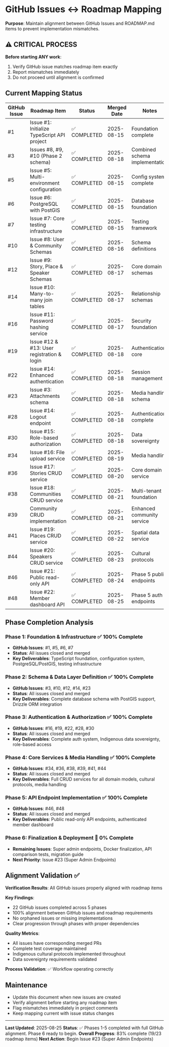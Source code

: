 # GitHub Issues ↔ Roadmap Mapping

**Purpose**: Maintain alignment between GitHub Issues and ROADMAP.md items to prevent implementation mismatches.

## ⚠️ CRITICAL PROCESS

**Before starting ANY work**:

1. Verify GitHub issue matches roadmap item exactly
2. Report mismatches immediately
3. Do not proceed until alignment is confirmed

## Current Mapping Status

| GitHub Issue | Roadmap Item | Status | Merged Date | Notes |
|--------------|-------------|---------|-------------|-------|
| #1 | Issue #1: Initialize TypeScript API project | ✅ COMPLETED | 2025-08-15 | Foundation complete |
| #3 | Issues #8, #9, #10 (Phase 2 schema) | ✅ COMPLETED | 2025-08-18 | Combined schema implementation |
| #5 | Issue #5: Multi-environment configuration | ✅ COMPLETED | 2025-08-15 | Config system complete |
| #6 | Issue #6: PostgreSQL with PostGIS | ✅ COMPLETED | 2025-08-15 | Database foundation |
| #7 | Issue #7: Core testing infrastructure | ✅ COMPLETED | 2025-08-15 | Testing framework |
| #10 | Issue #8: User & Community Schemas | ✅ COMPLETED | 2025-08-16 | Schema definitions |
| #12 | Issue #9: Story, Place & Speaker Schemas | ✅ COMPLETED | 2025-08-17 | Core domain schemas |
| #14 | Issue #10: Many-to-many join tables | ✅ COMPLETED | 2025-08-17 | Relationship schemas |
| #16 | Issue #11: Password hashing service | ✅ COMPLETED | 2025-08-17 | Security foundation |
| #19 | Issue #12 & #13: User registration & login | ✅ COMPLETED | 2025-08-18 | Authentication core |
| #22 | Issue #14: Enhanced authentication | ✅ COMPLETED | 2025-08-18 | Session management |
| #23 | Issue #3: Attachments schema | ✅ COMPLETED | 2025-08-18 | Media handling schema |
| #28 | Issue #14: Logout endpoint | ✅ COMPLETED | 2025-08-18 | Authentication complete |
| #30 | Issue #15: Role-based authorization | ✅ COMPLETED | 2025-08-18 | Data sovereignty |
| #34 | Issue #16: File upload service | ✅ COMPLETED | 2025-08-19 | Media handling |
| #36 | Issue #17: Stories CRUD service | ✅ COMPLETED | 2025-08-20 | Core domain service |
| #38 | Issue #18: Communities CRUD service | ✅ COMPLETED | 2025-08-21 | Multi-tenant foundation |
| #39 | Community CRUD implementation | ✅ COMPLETED | 2025-08-21 | Enhanced community service |
| #41 | Issue #19: Places CRUD service | ✅ COMPLETED | 2025-08-22 | Spatial data service |
| #44 | Issue #20: Speakers CRUD service | ✅ COMPLETED | 2025-08-23 | Cultural protocols |
| #46 | Issue #21: Public read-only API | ✅ COMPLETED | 2025-08-24 | Phase 5 public endpoints |
| #48 | Issue #22: Member dashboard API | ✅ COMPLETED | 2025-08-25 | Phase 5 auth endpoints |

## Phase Completion Analysis

### **Phase 1: Foundation & Infrastructure** ✅ 100% Complete
- **GitHub Issues**: #1, #5, #6, #7
- **Status**: All issues closed and merged
- **Key Deliverables**: TypeScript foundation, configuration system, PostgreSQL/PostGIS, testing infrastructure

### **Phase 2: Schema & Data Layer Definition** ✅ 100% Complete
- **GitHub Issues**: #3, #10, #12, #14, #23
- **Status**: All issues closed and merged
- **Key Deliverables**: Complete database schema with PostGIS support, Drizzle ORM integration

### **Phase 3: Authentication & Authorization** ✅ 100% Complete
- **GitHub Issues**: #16, #19, #22, #28, #30
- **Status**: All issues closed and merged
- **Key Deliverables**: Complete auth system, Indigenous data sovereignty, role-based access

### **Phase 4: Core Services & Media Handling** ✅ 100% Complete
- **GitHub Issues**: #34, #36, #38, #39, #41, #44
- **Status**: All issues closed and merged
- **Key Deliverables**: Full CRUD services for all domain models, cultural protocols, media handling

### **Phase 5: API Endpoint Implementation** ✅ 100% Complete
- **GitHub Issues**: #46, #48
- **Status**: All issues closed and merged
- **Key Deliverables**: Public read-only API endpoints, authenticated member dashboard

### **Phase 6: Finalization & Deployment** 🔄 0% Complete
- **Remaining Issues**: Super admin endpoints, Docker finalization, API comparison tests, migration guide
- **Next Priority**: Issue #23 (Super Admin Endpoints)

## Alignment Validation ✅

**Verification Results**: All GitHub issues properly aligned with roadmap items

**Key Findings**:
- 22 GitHub issues completed across 5 phases
- 100% alignment between GitHub issues and roadmap requirements
- No orphaned issues or missing implementations
- Clear progression through phases with proper dependencies

**Quality Metrics**:
- All issues have corresponding merged PRs
- Complete test coverage maintained
- Indigenous cultural protocols implemented throughout
- Data sovereignty requirements validated

**Process Validation**: ✅ Workflow operating correctly

## Maintenance

- Update this document when new issues are created
- Verify alignment before starting any roadmap item
- Flag mismatches immediately in project comments
- Keep mapping current with issue status changes

---

**Last Updated**: 2025-08-25
**Status**: ✅ Phases 1-5 completed with full GitHub alignment. Phase 6 ready to begin.
**Overall Progress**: 83% complete (19/23 roadmap items)
**Next Action**: Begin Issue #23 (Super Admin Endpoints)